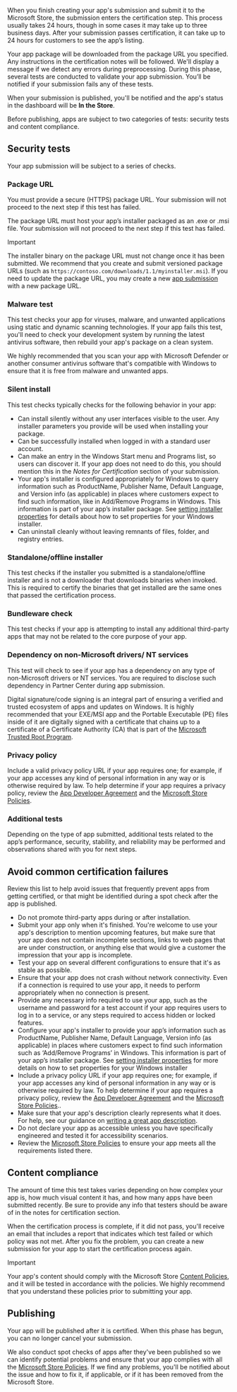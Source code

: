 When you finish creating your app's submission and submit it to the Microsoft Store, the submission enters the certification step. This process usually takes 24 hours, though in some cases it may take up to three business days. After your submission passes certification, it can take up to 24 hours for customers to see the app’s listing.

Your app package will be downloaded from the package URL you specified. Any instructions in the certification notes will be followed. We'll display a message if we detect any errors during preprocessing. During this phase, several tests are conducted to validate your app submission. You’ll be notified if your submission fails any of these tests.

When your submission is published, you'll be notified and the app's status in the dashboard will be **In the Store**.

Before publishing, apps are subject to two categories of tests: security tests and content compliance.

## Security tests

Your app submission will be subject to a series of checks.

### Package URL

You must provide a secure (HTTPS) package URL. Your submission will not proceed to the next step if this test has failed.

The package URL must host your app’s installer packaged as an .exe or .msi file. Your submission will not proceed to the next step if this test has failed.

> [!IMPORTANT]
> The installer binary on the package URL must not change once it has been submitted. We recommend that you create and submit versioned package URLs (such as `https://contoso.com/downloads/1.1/myinstaller.msi`). If you need to update the package URL, you may create a new [app submission](../../../apps/publish/publish-your-app/create-app-submission.md) with a new package URL.

### Malware test

This test checks your app for viruses, malware, and unwanted applications using static and dynamic scanning technologies. If your app fails this test, you'll need to check your development system by running the latest antivirus software, then rebuild your app's package on a clean system.

We highly recommended that you scan your app with Microsoft Defender or another consumer antivirus software that's compatible with Windows to ensure that it is free from  malware and unwanted apps.

### Silent install

This test checks typically checks for the following behavior in your app:

- Can install silently without any user interfaces visible to the user. Any installer parameters you provide will be used when installing your package.
- Can be successfully installed when logged in with a standard user account.
- Can make an entry in the Windows Start menu and Programs list, so users can discover it. If your app does not need to do this, you should mention this in the *Notes for Certification* section of your submission.
- Your app's installer is configured appropriately for Windows to query information such as ProductName, Publisher Name, Default Language, and Version info (as applicable) in places where customers expect to find such information, like in Add/Remove Programs in Windows. This information is part of your app’s installer package.  See [setting installer properties](/windows/win32/msi/property-reference#product-information-properties) for details about how to set properties for your Windows installer.
- Can uninstall cleanly without leaving remnants of files, folder, and registry entries.

### Standalone/offline installer

This test checks if the installer you submitted is a standalone/offline installer and is not a downloader that downloads binaries when invoked. This is required to certify the binaries that get installed are the same ones that passed the certification process.

### Bundleware check

This test checks if your app is attempting to install any additional third-party apps that may not be related to the core purpose of your app.

### Dependency on non-Microsoft drivers/ NT services

This test will check to see if your app has a dependency on any type of non-Microsoft drivers or NT services. You are required to disclose such dependency in Partner Center during app submission.

Digital signature/code signing is an integral part of ensuring a verified and trusted ecosystem of apps and updates on Windows.
It is highly recommended that your EXE/MSI app and the Portable Executable (PE) files inside of it are digitally signed with a certificate that chains up to a certificate of a Certificate Authority (CA) that is part of the [Microsoft Trusted Root Program](/security/trusted-root/participants-list).

### Privacy policy

Include a valid privacy policy URL if your app requires one; for example, if your app accesses any kind of personal information in any way or is otherwise required by law. To help determine if your app requires a privacy policy, review the [App Developer Agreement](/legal/windows/agreements/app-developer-agreement) and the [Microsoft Store Policies](/windows/apps/publish/store-policies-and-code-of-conduct#105-personal-information).

### Additional tests

Depending on the type of app submitted, additional tests related to the app’s performance, security, stability, and reliability may be performed and observations shared with you for next steps.

## Avoid common certification failures

Review this list to help avoid issues that frequently prevent apps from getting certified, or that might be identified during a spot check after the app is published.

- Do not promote third-party apps during or after installation.
- Submit your app only when it's finished. You're welcome to use your app's description to mention upcoming features, but make sure that your app does not contain incomplete sections, links to web pages that are under construction, or anything else that would give a customer the impression that your app is incomplete.
- Test your app on several different configurations to ensure that it's as stable as possible.
- Ensure that your app does not crash without network connectivity. Even if a connection is required to use your app, it needs to perform appropriately when no connection is present.
- Provide any necessary info required to use your app, such as the username and password for a test account if your app requires users to log in to a service, or any steps required to access hidden or locked features.
- Configure your app's installer to provide your app’s information such as ProductName, Publisher Name, Default Language, Version info (as applicable) in places where customers expect to find such information such as ‘Add/Remove Programs’ in Windows. This information is part of your app’s installer package.  See [setting installer properties](/windows/win32/msi/property-reference#product-information-properties) for more details on how to set properties for your Windows installer
- Include a privacy policy URL if your app requires one; for example, if your app accesses any kind of personal information in any way or is otherwise required by law. To help determine if your app requires a privacy policy, review the [App Developer Agreement](/legal/windows/agreements/app-developer-agreement) and the [Microsoft Store Policies](/windows/apps/publish/store-policies-and-code-of-conduct#105-personal-information)..
- Make sure that your app's description clearly represents what it does. For help, see our guidance on [writing a great app description](../../../apps/publish/publish-your-app/write-great-app-description.md).
- Do not declare your app as accessible unless you have specifically engineered and tested it for accessibility scenarios.
- Review the [Microsoft Store Policies](/windows/apps/publish/store-policies-and-code-of-conduct) to ensure your app meets all the requirements listed there.

## Content compliance

The amount of time this test takes varies depending on how complex your app is, how much visual content it has, and how many apps have been submitted recently. Be sure to provide any info that testers should be aware of in the notes for certification section.

When the certification process is complete, if it did not pass, you'll receive an email that includes a report that indicates which test failed or which policy was not met. After you fix the problem, you can create a new submission for your app to start the certification process again.

>[!IMPORTANT] 
> Your app's content should comply with the Microsoft Store [Content Policies](../../../apps/publish/store-policies.md#content-policies), and it will be tested in accordance with the policies. We highly recommend that you understand these policies prior to submitting your app.

## Publishing

Your app will be published after it is certified. When this phase has begun, you can no longer cancel your submission.

We also conduct spot checks of apps after they've been published so we can identify potential problems and ensure that your app complies with all the  [Microsoft Store Policies](/windows/apps/publish/store-policies-and-code-of-conduct). If we find any problems, you'll be notified about the issue and how to fix it, if applicable, or if it has been removed from the Microsoft Store.
